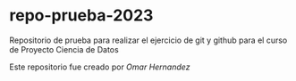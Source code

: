 # repo-prueba-2023
Repositorio de prueba para realizar el ejercicio de git y github para el curso de Proyecto Ciencia de Datos

Este repositorio fue creado por *Omar Hernandez*
